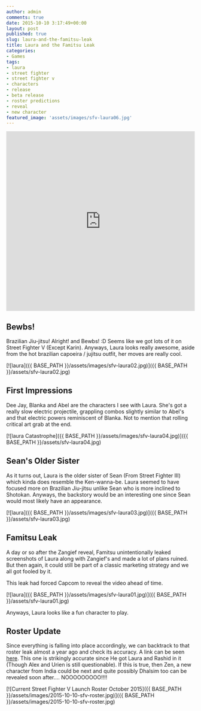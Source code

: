 ```yaml
---
author: admin
comments: true
date: 2015-10-10 3:17:49+00:00
layout: post
published: true
slug: laura-and-the-famitsu-leak
title: Laura and the Famitsu Leak
categories:
- Games
tags:
- laura
- street fighter
- street fighter v
- characters
- release
- beta release
- roster predictions
- reveal
- new character
featured_image: 'assets/images/sfv-laura06.jpg'
---
```


<iframe width="100%" height="480" src="https://www.youtube.com/embed/Y0U49aqA2MM" frameborder="0" allowfullscreen></iframe> 

Bewbs!
---

Brazilian Jiu-jitsu! Alright! and Bewbs! :D Seems like we got lots of it on Street Fighter V (Except Karin). Anyways, Laura looks really awesome, aside from the hot brazilian capoeira / jujitsu outfit, her moves are really cool.

[![laura]({{ BASE_PATH }}/assets/images/sfv-laura02.jpg)]({{ BASE_PATH }}/assets/sfv-laura02.jpg)

First Impressions
---

Dee Jay, Blanka and Abel are the characters I see with Laura. She's got a really slow electric projectile, grappling combos slightly similar to Abel's and that electric powers reminiscent of Blanka. Not to mention that rolling critical art grab at the end.

[![laura Catastrophe]({{ BASE_PATH }}/assets/images/sfv-laura04.jpg)]({{ BASE_PATH }}/assets/sfv-laura04.jpg)

Sean's Older Sister
---

As it turns out, Laura is the older sister of Sean (From Street Fighter III) which kinda does resemble the Ken-wanna-be. Laura seemed to have focused more on Brazilian Jiu-jitsu unlike Sean who is more inclined to Shotokan. Anyways, the backstory would be an interesting one since Sean would most likely have an appearance.

[![laura]({{ BASE_PATH }}/assets/images/sfv-laura03.jpg)]({{ BASE_PATH }}/assets/sfv-laura03.jpg)

Famitsu Leak
---

A day or so after the Zangief reveal, Famitsu unintentionally leaked screenshots of Laura along with Zangief's and made a lot of plans ruined. But then again, it could still be part of a classic marketing strategy and we all got fooled by it. 

This leak had forced Capcom to reveal the video ahead of time.

[![laura]({{ BASE_PATH }}/assets/images/sfv-laura01.jpg)]({{ BASE_PATH }}/assets/sfv-laura01.jpg)

Anyways, Laura looks like a fun character to play. 


Roster Update
----

Since everything is falling into place accordingly, we can backtrack to that roster leak almost a year ago and check its accuracy. A link can be seen [here](http://www.gamefaqs.com/boards/895976-street-fighter-v/72043378). This one is strikingly accurate since He got Laura and Rashid in it (Though Alex and Urien is still questionable). If this is true, then Zen, a new character from India could be next and quite possibly Dhalsim too can be revealed soon after.... NOOOOOOOOO!!!!


[![Current Street Fighter V Launch Roster October 2015]({{ BASE_PATH }}/assets/images/2015-10-10-sfv-roster.jpg)]({{ BASE_PATH }}/assets/images/2015-10-10-sfv-roster.jpg)